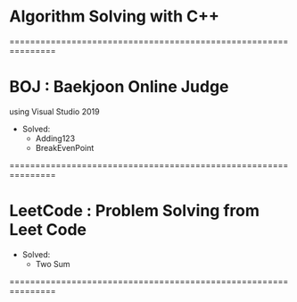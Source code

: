 # Algorithm Solving with C++

===============================================================

# BOJ : Baekjoon Online Judge

using Visual Studio 2019

- Solved:
  - Adding123
  - BreakEvenPoint

===============================================================

# LeetCode : Problem Solving from Leet Code

- Solved:
  - Two Sum

===============================================================
